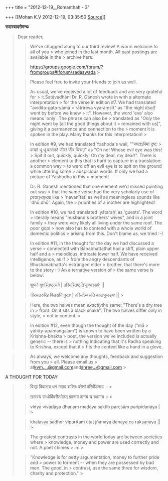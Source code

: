 +++
title = "2012-12-19__Romanthaḥ - 3"

+++
[[Mohan K.V	2012-12-19, 03:35:50 [Source](https://groups.google.com/g/sadaswada/c/IGe2Me37-qw)]]



**सदास्वादरोमन्थः**

  

> Dear reader,
> > 
> >   
> > 
> > 
> > We've chugged along to our third review! A warm welcome to all of you > who joined in the last month. All past postings are available in the > archive here:
> > 
> > <https://groups.google.com/forum/?fromgroups#!forum/sadaswada> >
> 
> >   
> > 
> > 
> > Please feel free to invite your friends to join as well.
> > 
> > 
> > 
> > 
> > 
> > As usual, we've received a lot of feedback and are very grateful for > it.Śatāvadhāni Dr. R. Ganesh wrote in with a alternate interpretation > for the verse in edition #7. We had translated "avidita-gata-yāmā > rātrireva vyaraṃsīt" as "the night *itself* went by before we knew > it". However, the word 'eva' also means 'only'. The phrase can also be > translated as "*Only* the night went by \[all the good things about it > remained with us\]", giving it a permanence and connection to the > moment it is spoken in the play. Many thanks for this interpretation! >
> 
> > 
> >   
> > 
> > 
> > In edition #9, we had translated Yashoda's wail, ""नष्टाऽस्मि! दृष्टः > कया! धू धू वत्सक! जीव! जीव चिरम्!" as "Oh no! Whose evil eye was this! > Spit it out, quickly, quickly! Oh my dear, my dear!". There is another > element to this that is hard to capture in a translation: a common way > to ward off an evil eye is to spit on the ground while uttering some > auspicious words. If only we had a picture of Yashodha in this > moment!
> > 
> > 
> >   
> > 
> > 
> > Dr. R. Ganesh mentioned that one element we'd missed pointing out was > that the same verse had the very scholarly use of *pratyaya*s like > 'navanītat' as well as meaningless sounds like 'dhū dhū'. Again, the > priorities of a mother are highlighted!
> > 
> > 
> >   
> > 
> > 
> > In edition #10, we had translated 'yātaraḥ' as 'guests'. The word > literally means "husband's brothers' wives", and in a joint family > they were very likely all living under the same roof. The poor gopi > now also has to contend with a whole world of domestic politics > arising from this. Don't blame us, we tried :-)
> > 
> > 
> >   
> > 
> > 
> > In edition #11, in the thought for the day we had discussed a verse > connected with Bāṇabhattathat had a stiff, plain upper half and a > melodious, intricate lower half. We have received intelligence, as if > from the angry descendants of Bhushanabhatta's estranged elder > brother, that there's more to the story :-) An alternative version of > the same verse is below:
> > 
> > 
> >   
> > 
> > 
> > 
> > शुष्को वृक्षस्तिष्ठत्यग्रे \| तस्मिंस्तिष्ठति कृष्णस्सर्पः \|\|
> > 
> > 
> > नीरसतरुरिह विलसति पुरतः \| तस्मिन्निवसति कालभुजङ्गः \|\| >
> 
> > 
> > 
> >   
> > 
> > 
> > Here, the two halves mean *exactly*the same: "There's a dry tree in > front. On it sits a black snake". The two halves differ only in style, > not in content. >
> 
> > 
> >   
> > 
> > 
> > In edition #12, even though the thought of the day ("mā > yāhīty-apamaṅgalaṃ") is known to have been written by a Krishna-bhakta > poet, the version we've included is actually generic -- there is > nothing indicating that it's Radha speaking to Krishna, except that it > fits the context like a hand in a glove.
> > 
> > 
> >   
> > 

> 
> > 
> > As always, we welcome any thoughts, feedback and suggestion from you > all. Please email us > at[kvm....@gmail.com]()and[shree...@gmail.com]() >
> 
> > 
> >   
> > 
> > 

A THOUGHT FOR TODAY:

  

> 
> > 
> > 
> > 
> > 
> > 
> > विद्या विवादाय धनं मदाय शक्तिः परेशां परिपीडनाय । >
> 
> > 
> > खलस्य साधोर्विपरीतमेतत् ज्ञानाय दानय च रक्षणाय ॥ >
> 
> > 
> > 
> > 
> > 
> >   
> > 
> > 
> > 
> > 
> > vidyā vivādāya dhanaṃ madāya śaktiḥ pareśāṃ paripīḍanāya \| >
> 
> > 
> > khalasya sādhor viparītam etat jñānāya dānaya ca rakṣaṇāya \|\| >
> 
> > 
> > 
> > 
> >   
> > 
> > 
> > 
> > 
> > 
> > The greatest contrasts in the world today are between societies where > knowledge, money and power are used correctly and not. A poet chimes > in: >
> 
> > 
> >   
> > 
> > 
> > "Knowledge is for petty argumentation, money to further pride and > power to torment -- when they are possessed by bad men. The good, in > contrast, use the same three for wisdom, charity and protection." >
> 
> > 

  

